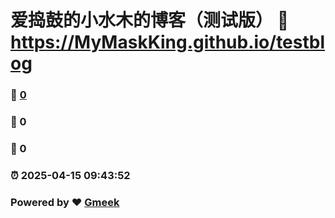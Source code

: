 # 爱捣鼓的小水木的博客（测试版） :link: https://MyMaskKing.github.io/testblog 
### :page_facing_up: [0](https://MyMaskKing.github.io/testblog/tag.html) 
### :speech_balloon: 0 
### :hibiscus: 0 
### :alarm_clock: 2025-04-15 09:43:52 
### Powered by :heart: [Gmeek](https://github.com/Meekdai/Gmeek)
